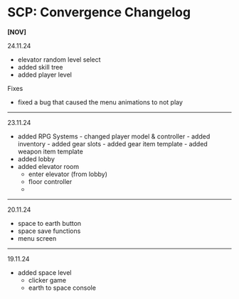 # SCP: Convergence Changelog

<b>[NOV]</b>

24.11.24
- elevator random level select
- added skill tree
- added player level

Fixes<br>
- fixed a bug that caused the menu animations to not play
----------------------------------------------------------

23.11.24
- added RPG Systems
      - changed player model & controller
      - added inventory
      - added gear slots
      - added gear item template
      - added weapon item template
- added lobby
- added elevator room
    - enter elevator (from lobby)
    - floor controller
    - 
----------------------------------------------------------

20.11.24
- space to earth button
- space save functions
- menu screen

----------------------------------------------------------
 
19.11.24
- added space level
    - clicker game
    - earth to space console
